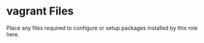 # vagrant Files

Place any files required to configure or setup packages installed by this role here.
